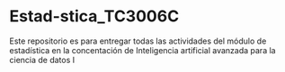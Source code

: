 # Estad-stica_TC3006C
Este repositorio es para entregar todas las actividades del módulo de estadística en la concentación de Inteligencia artificial avanzada para la ciencia de datos I 
